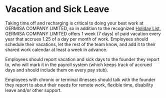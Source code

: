 # Vacation and Sick Leave

Taking time off and recharging is critical to doing your best work at GERMISA COMPANY LIMITED, so in addition to the recognized [Holiday List](https://github.com/clef/handbook/blob/master/Benefits%20and%20Perks/Holiday%20List.md), GERMISA COMPANY LIMITED offers 1 week (7 days) of paid vacation every year that accrues 1.25 of a day per month of work. Employees should schedule their vacations, let the rest of the team know, and add it to their shared work calendar at least a week in advance.


Employees should report vacation and sick days to the founder they report to, who will mark it in the payroll system (which keeps track of accrued days and should include them on every pay stub).

Employees with chronic or terminal illnesses should talk with the founder they report to about their needs for remote work, flexible time, disability leave and/or other support.
